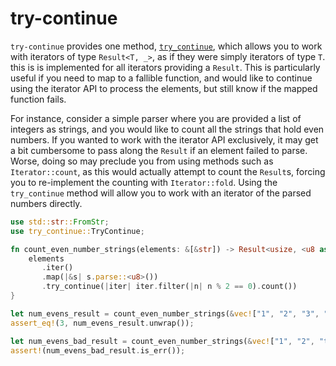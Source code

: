 # try-continue

`try-continue` provides one method, [`try_continue`](`TryContinue::try_continue`),
which allows you to work with iterators of type `Result<T, _>`, as if they were
simply iterators of type `T`. this is is implemented for all iterators providing
a `Result`. This is particularly useful if you need to map to a fallible function,
and would like to continue using the iterator API to process the elements, but still
know if the mapped function fails.

For instance, consider a simple parser where you are provided a list of integers as
strings, and you would like to count all the strings that hold even numbers. If you
wanted to work with the iterator API exclusively, it may get a bit cumbersome to pass
along the `Result` if an element failed to parse. Worse, doing so may preclude you
from using methods such as `Iterator::count`, as this would actually attempt to
count the `Result`s, forcing you to re-implement the counting with `Iterator::fold`.
Using the `try_continue` method will allow you to work with an iterator of the
parsed numbers directly.

```rs
use std::str::FromStr;
use try_continue::TryContinue;

fn count_even_number_strings(elements: &[&str]) -> Result<usize, <u8 as FromStr>::Err> {
    elements
       .iter()
       .map(|&s| s.parse::<u8>())
       .try_continue(|iter| iter.filter(|n| n % 2 == 0).count())
}

let num_evens_result = count_even_number_strings(&vec!["1", "2", "3", "24", "28"]);
assert_eq!(3, num_evens_result.unwrap());

let num_evens_bad_result = count_even_number_strings(&vec!["1", "2", "three", "-4", "28"]);
assert!(num_evens_bad_result.is_err());
```
